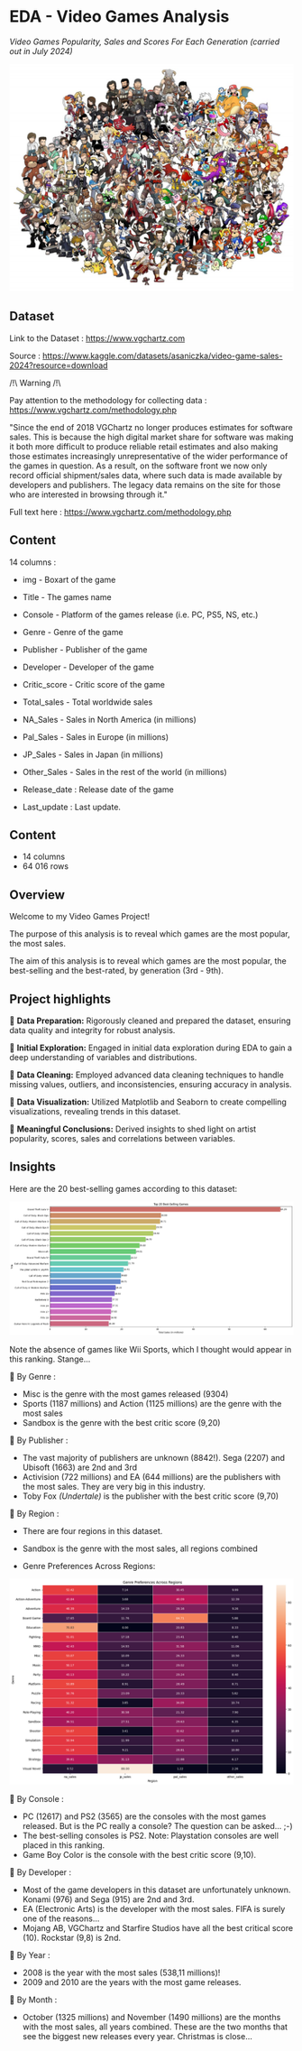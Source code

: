 # EDA - Video Games Analysis

*Video Games Popularity, Sales and Scores For Each Generation (carried out in July 2024)*

![Video Games Heroes](video_games_heroes.jpeg "Video Games Heroes")

## Dataset

Link to the Dataset : https://www.vgchartz.com

Source : https://www.kaggle.com/datasets/asaniczka/video-game-sales-2024?resource=download

/!\ Warning /!\

Pay attention to the methodology for collecting data : https://www.vgchartz.com/methodology.php

"Since the end of 2018 VGChartz no longer produces estimates for software sales. This is because the high digital market share for software was making it both more difficult to produce reliable retail estimates and also making those estimates increasingly unrepresentative of the wider performance of the games in question. As a result, on the software front we now only record official shipment/sales data, where such data is made available by developers and publishers. The legacy data remains on the site for those who are interested in browsing through it."

Full text here : https://www.vgchartz.com/methodology.php

## Content

14 columns :

- img - Boxart of the game

- Title - The games name

- Console - Platform of the games release (i.e. PC, PS5, NS, etc.)

- Genre - Genre of the game

- Publisher - Publisher of the game

- Developer - Developer of the game

- Critic_score - Critic score of the game

- Total_sales - Total worldwide sales

- NA_Sales - Sales in North America (in millions)

- Pal_Sales - Sales in Europe (in millions)

- JP_Sales - Sales in Japan (in millions)

- Other_Sales - Sales in the rest of the world (in millions)

- Release_date : Release date of the game

- Last_update : Last update.

## Content

- 14 columns
- 64 016 rows

## Overview

Welcome to my Video Games Project! 

The purpose of this analysis is to reveal which games are the most popular, the most sales.

The aim of this analysis is to reveal which games are the most popular, the best-selling and the best-rated, by generation (3rd - 9th).

## Project highlights

📌 **Data Preparation:** Rigorously cleaned and prepared the dataset, ensuring data quality and integrity for robust analysis.

📌 **Initial Exploration:** Engaged in initial data exploration during EDA to gain a deep understanding of variables and distributions.

📌 **Data Cleaning:** Employed advanced data cleaning techniques to handle missing values, outliers, and inconsistencies, ensuring accuracy in analysis.

📌 **Data Visualization:** Utilized Matplotlib and Seaborn to create compelling visualizations, revealing trends in this dataset.

📌 **Meaningful Conclusions:** Derived insights to shed light on artist popularity, scores, sales and correlations between variables.

## Insights

Here are the 20 best-selling games according to this dataset:

![Top 20 Best-Selling Games](the_20_most_selling_games.png "Top 20 Best-Selling Games (in millions)")

Note the absence of games like Wii Sports, which I thought would appear in this ranking. Stange...

📌 By Genre :

- Misc is the genre with the most games released (9304)
- Sports (1187 millions) and Action (1125 millions) are the genre with the most sales
- Sandbox is the genre with the best critic score (9,20)

📌 By Publisher :

- The vast majority of publishers are unknown (8842!). Sega (2207) and Ubisoft (1663) are 2nd and 3rd
- Activision (722 millions) and EA (644 millions) are the publishers with the most sales. They are very big in this industry.
- Toby Fox *(Undertale)* is the publisher with the best critic score (9,70)
 
📌 By Region :

- There are four regions in this dataset.

- Sandbox is the genre with the most sales, all regions combined
- Genre Preferences Across Regions:

![Genre Preferences Across Regions](genre_preferences_region.png "Genre Preferences Across Regions")

📌 By Console :

- PC (12617) and PS2 (3565) are the consoles with the most games released. But is the PC really a console? The question can be asked... ;-)
- The best-selling consoles is PS2. Note: Playstation consoles are well placed in this ranking.
- Game Boy Color is the console with the best critic score (9,10).

📌 By Developer :

- Most of the game developers in this dataset are unfortunately unknown. Konami (976) and Sega (915) are 2nd and 3rd.
- EA (Electronic Arts) is the developer with the most sales. FIFA is surely one of the reasons...
- Mojang AB, VGChartz and Starfire Studios have all the best critical score (10). Rockstar (9,8) is 2nd.

📌 By Year :

- 2008 is the year with the most sales (538,11 millions)!
- 2009 and 2010 are the years with the most game releases.

📌 By Month :

- October (1325 millions) and November (1490 millions) are the months with the most sales, all years combined. These are the two months that see the biggest new releases every year. Christmas is close...
